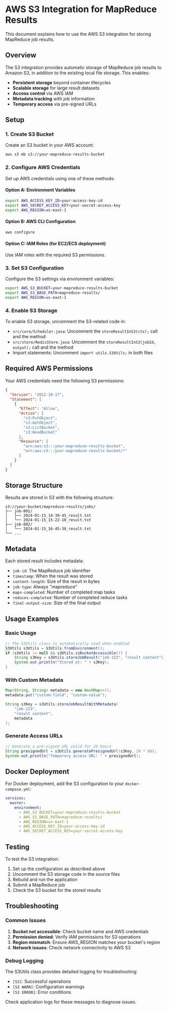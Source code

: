 # AWS S3 Integration for MapReduce Results

This document explains how to use the AWS S3 integration for storing MapReduce job results.

## Overview

The S3 integration provides automatic storage of MapReduce job results to Amazon S3, in addition to the existing local file storage. This enables:

- **Persistent storage** beyond container lifecycles
- **Scalable storage** for large result datasets
- **Access control** via AWS IAM
- **Metadata tracking** with job information
- **Temporary access** via pre-signed URLs

## Setup

### 1. Create S3 Bucket

Create an S3 bucket in your AWS account:

```bash
aws s3 mb s3://your-mapreduce-results-bucket
```

### 2. Configure AWS Credentials

Set up AWS credentials using one of these methods:

#### Option A: Environment Variables

```bash
export AWS_ACCESS_KEY_ID=your-access-key-id
export AWS_SECRET_ACCESS_KEY=your-secret-access-key
export AWS_REGION=us-east-1
```

#### Option B: AWS CLI Configuration

```bash
aws configure
```

#### Option C: IAM Roles (for EC2/ECS deployment)

Use IAM roles with the required S3 permissions.

### 3. Set S3 Configuration

Configure the S3 settings via environment variables:

```bash
export AWS_S3_BUCKET=your-mapreduce-results-bucket
export AWS_S3_BASE_PATH=mapreduce-results/
export AWS_REGION=us-east-1
```

### 4. Enable S3 Storage

To enable S3 storage, uncomment the S3-related code in:

- `src/core/Scheduler.java`: Uncomment the `storeResultInS3(ctx);` call and the method
- `src/store/RedisStore.java`: Uncomment the `storeResultInS3(jobId, output);` call and the method
- Import statements: Uncomment `import utils.S3Utils;` in both files

## Required AWS Permissions

Your AWS credentials need the following S3 permissions:

```json
{
  "Version": "2012-10-17",
  "Statement": [
    {
      "Effect": "Allow",
      "Action": [
        "s3:PutObject",
        "s3:GetObject",
        "s3:ListBucket",
        "s3:HeadBucket"
      ],
      "Resource": [
        "arn:aws:s3:::your-mapreduce-results-bucket",
        "arn:aws:s3:::your-mapreduce-results-bucket/*"
      ]
    }
  ]
}
```

## Storage Structure

Results are stored in S3 with the following structure:

```
s3://your-bucket/mapreduce-results/jobs/
├── job-001/
│   ├── 2024-01-15_14-30-45_result.txt
│   └── 2024-01-15_15-22-10_result.txt
├── job-002/
│   └── 2024-01-15_16-45-30_result.txt
└── ...
```

## Metadata

Each stored result includes metadata:

- `job-id`: The MapReduce job identifier
- `timestamp`: When the result was stored
- `content-length`: Size of the result in bytes
- `job-type`: Always "mapreduce"
- `maps-completed`: Number of completed map tasks
- `reduces-completed`: Number of completed reduce tasks
- `final-output-size`: Size of the final output

## Usage Examples

### Basic Usage

```java
// The S3Utils class is automatically used when enabled
S3Utils s3Utils = S3Utils.fromEnvironment();
if (s3Utils != null && s3Utils.isBucketAccessible()) {
    String s3Key = s3Utils.storeJobResult("job-123", "result content");
    System.out.println("Stored at: " + s3Key);
}
```

### With Custom Metadata

```java
Map<String, String> metadata = new HashMap<>();
metadata.put("custom-field", "custom-value");

String s3Key = s3Utils.storeJobResultWithMetadata(
    "job-123",
    "result content",
    metadata
);
```

### Generate Access URLs

```java
// Generate a pre-signed URL valid for 24 hours
String presignedUrl = s3Utils.generatePresignedUrl(s3Key, 24 * 60);
System.out.println("Temporary access URL: " + presignedUrl);
```

## Docker Deployment

For Docker deployment, add the S3 configuration to your `docker-compose.yml`:

```yaml
services:
  master:
    environment:
      - AWS_S3_BUCKET=your-mapreduce-results-bucket
      - AWS_S3_BASE_PATH=mapreduce-results/
      - AWS_REGION=us-east-1
      - AWS_ACCESS_KEY_ID=your-access-key-id
      - AWS_SECRET_ACCESS_KEY=your-secret-access-key
```

## Testing

To test the S3 integration:

1. Set up the configuration as described above
2. Uncomment the S3 storage code in the source files
3. Rebuild and run the application
4. Submit a MapReduce job
5. Check the S3 bucket for the stored results

## Troubleshooting

### Common Issues

1. **Bucket not accessible**: Check bucket name and AWS credentials
2. **Permission denied**: Verify IAM permissions for S3 operations
3. **Region mismatch**: Ensure AWS_REGION matches your bucket's region
4. **Network issues**: Check network connectivity to AWS S3

### Debug Logging

The S3Utils class provides detailed logging for troubleshooting:

- `[S3]`: Successful operations
- `[S3 WARN]`: Configuration warnings
- `[S3 ERROR]`: Error conditions

Check application logs for these messages to diagnose issues.
